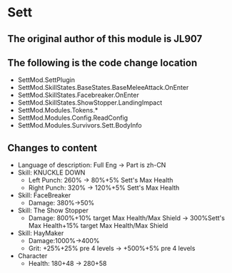 # Sett
## The original author of this module is JL907
## The following is the code change location
  * SettMod.SettPlugin
  * SettMod.SkillStates.BaseStates.BaseMeleeAttack.OnEnter
  * SettMod.SkillStates.Facebreaker.OnEnter
  * SettMod.SkillStates.ShowStopper.LandingImpact
  * SettMod.Modules.Tokens.*
  * SettMod.Modules.Config.ReadConfig
  * SettMod.Modules.Survivors.Sett.BodyInfo

## Changes to content
  * Language of description: Full Eng -> Part is zh-CN
  * Skill: KNUCKLE DOWN
    * Left Punch: 260% -> 80%+5% Sett's Max Health
    * Right Punch: 320% -> 120%+5% Sett's Max Health
  * Skill: FaceBreaker
    * Damage: 380%->50%
  * Skill: The Show Stopper
    * Damage: 800%+10% target Max Health/Max Shield -> 300%Sett's Max Health+15% target Max Health/Max Shield
  * Skill: HayMaker
    * Damage:1000%->400%
    * Grit: +25%+25% pre 4 levels -> +500%+5% pre 4 levels
  * Character
    * Health: 180+48 -> 280+58